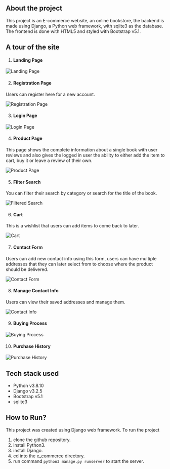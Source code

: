 ## About the project
This project is an E-commerce website, an online bookstore, the backend is made using Django, a Python web framework, with sqlite3 as the database. The frontend is done with HTML5 and styled with Bootstrap v5.1.

## A tour of the site

1. #### Landing Page
![Landing Page](./site_screenshots/landing_page.png)

2. #### Registration Page
Users can register here for a new account.

![Registration Page](./site_screenshots/register_page.png)

3. #### Login Page
![Login Page](./site_screenshots/login_page.png)

4. #### Product Page
This page shows the complete information about a single book with user reviews and also gives the logged in user the ability to either add the item to cart, buy it or leave a review of their own.

![Product Page](./site_screenshots/product_page.png)

5. #### Filter Search
You can filter their search by category or search for the title of the book.

![Filtered Search](./site_screenshots/filtered_results.png)

6. #### Cart
This is a wishlist that users can add items to come back to later.

![Cart](./site_screenshots/cart.png)

7. #### Contact Form
Users can add new contact info using this form, users can have multiple addresses that they can later select from to choose where the product should be delivered.

![Contact Form](./site_screenshots/contact_form.png)

8. #### Manage Contact Info
Users can view their saved addresses and manage them.

![Contact Info](./site_screenshots/contact_page.png)

9. #### Buying Process
![Buying Process](./site_screenshots/buy_page.png)

10. #### Purchase History
![Purchase History](./site_screenshots/purchase_history.png)

## Tech stack used
- Python v3.8.10
- Django v3.2.5
- Bootstrap v5.1
- sqlite3

## How to Run?
This project was created using Django web framework. To run the project
1. clone the github repository.
2. install Python3.
3. install Django.
4. cd into the e_commerce directory.
5. run command `python3 manage.py runserver` to start the server.